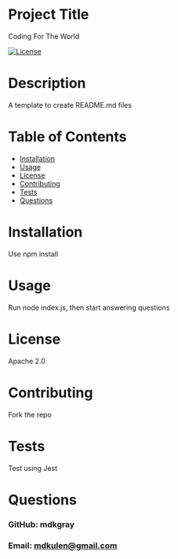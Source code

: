 
  # Project Title

  Coding For The World 
  
  [![License](https://img.shields.io/badge/License-Apache_2.0-blue.svg)](https://opensource.org/licenses/Apache-2.0)

  # Description

  A template to create README.md files

  # Table of Contents

  * [Installation](#Installation)
  * [Usage](#Usage)
  * [License](#License)
  * [Contributing](#Contributing)
  * [Tests](#Tests)
  * [Questions](#Questions)

  # Installation 

  Use npm install

  # Usage

  Run node index.js, then start answering questions 

  # License

  Apache 2.0

  # Contributing

  Fork the repo

  # Tests

  Test using Jest 

  # Questions

  ### GitHub: mdkgray
  
  ### Email: mdkulen@gmail.com
